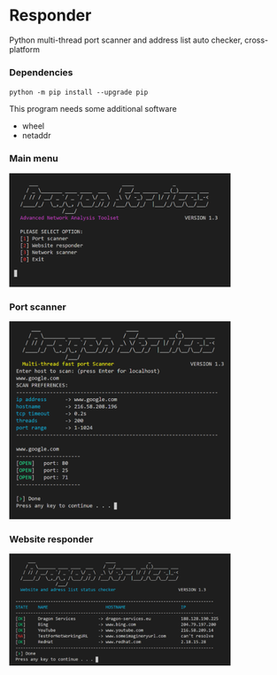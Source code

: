 <h1>Responder</h1>
Python multi-thread port scanner and address list auto checker, cross-platform


<h3>Dependencies</h3>
<code>python -m pip install --upgrade pip</code>
<p>This program needs some additional software</p>
<ul>
  <li>wheel</li>
  <li>netaddr</li>

</ul>


<p align="left">
  <h3>Main menu</h3>
  <img src="1.PNG" width="400" title="Main menu"><br>
  <h3>Port scanner</h3>
  <img src="2.PNG" width="400" alt="d" ><br>
  <h3>Website responder</h3>
  <img src="3.PNG" width="400" alt="d" ><br>
</p>


